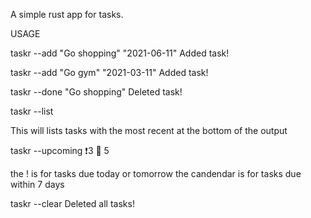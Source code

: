 A simple rust app for tasks.

USAGE

taskr --add "Go shopping" "2021-06-11"
Added task!

taskr --add "Go gym" "2021-03-11"
Added task!

taskr --done "Go shopping"
Deleted task!

taskr --list

This will lists tasks with the most recent at the bottom of the output


taskr --upcoming
❗3
📅 5


the ! is for tasks due today or tomorrow
the candendar is for tasks due within 7 days

taskr --clear
Deleted all tasks!

